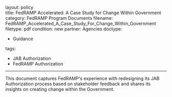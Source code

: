 layout: policy   
title: FedRAMP Accelerated: A Case Study for Change Within Government
category: FedRAMP Program Documents
filename: FedRAMP_Accelerated_A_Case_Study_For_Change_Within_Government
filetype: pdf
condition: new
partner: Agencies
doctype:
  - Guidance
 
tags:
  - JAB Authorization
  - FedRAMP Authorization
---
This document captures FedRAMP's experience with redesigning its JAB Authorization process based on stakeholder feedback and shares its insights on creating change within the Government.
